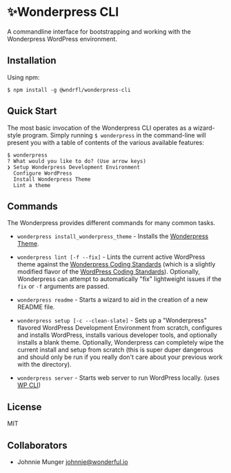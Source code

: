 # ✨Wonderpress CLI
A commandline interface for bootstrapping and working with the Wonderpress WordPress environment. 

## Installation

Using npm:

```
$ npm install -g @wndrfl/wonderpress-cli
```

## Quick Start
The most basic invocation of the Wonderpress CLI operates as a wizard-style program. Simply running `$ wonderpress` in the command-line will present you with a table of contents of the various available features:

```
$ wonderpress
? What would you like to do? (Use arrow keys)
❯ Setup Wonderpress Development Environment
  Configure WordPress
  Install Wonderpress Theme
  Lint a theme
```

## Commands
The Wonderpress provides different commands for many common tasks.

- `wonderpress install_wonderpress_theme` - Installs the [Wonderpress Theme](https://github.com/wndrfl/wonderpress-theme).

- `wonderpress lint [-f --fix]` - Lints the current active WordPress theme against the [Wonderpress Coding Standards](https://github.com/wndrfl/wonderpress-development-environment/blob/master/phpcs.xml) (which is a slightly modified flavor of the [WordPress Coding Standards](https://developer.wordpress.org/coding-standards/wordpress-coding-standards/php/)). Optionally, Wonderpress can attempt to automatically "fix" lightweight issues if the `fix` or `-f` arguments are passed.

- `wonderpress readme` - Starts a wizard to aid in the creation of a new README file.

- `wonderpress setup [-c --clean-slate]` - Sets up a "Wonderpress" flavored WordPress Development Environment from scratch, configures and installs WordPress, installs various developer tools, and optionally installs a blank theme. Optionally, Wonderpress can completely wipe the current install and setup from scratch (this is super duper dangerous and should only be run if you really don't care about your previous work with the directory).

- `wonderpress server` - Starts web server to run WordPress locally. (uses [WP CLI](https://developer.wordpress.org/cli/commands/server/))


## License
MIT

## Collaborators
- Johnnie Munger johnnie@wonderful.io